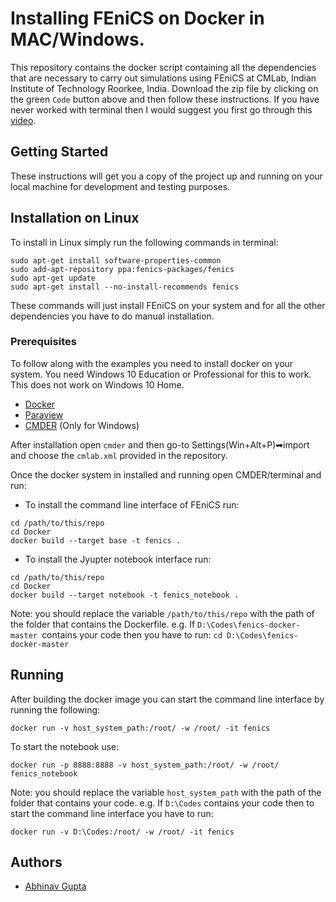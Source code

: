 # Installing FEniCS on Docker in MAC/Windows.

This repository contains the docker script containing all the dependencies that are necessary to carry out simulations using FEniCS at CMLab, Indian Institute of Technology Roorkee, India. Download the zip file by clicking on the green `Code` button above and then follow these instructions. If you have never worked with terminal then I would suggest you first go through this [video](https://www.youtube.com/watch?v=5XgBd6rjuDQ).

## Getting Started

These instructions will get you a copy of the project up and running on your local machine for development and testing purposes. 

## Installation on Linux

To install in Linux simply run the following commands in terminal:

```
sudo apt-get install software-properties-common
sudo add-apt-repository ppa:fenics-packages/fenics
sudo apt-get update
sudo apt-get install --no-install-recommends fenics
```

These commands will just install FEniCS on your system and for all the other dependencies you have to do manual installation.

### Prerequisites

To follow along with the examples you need to install docker on your system. You need Windows 10 Education or Professional for this to work. This does not work on Windows 10 Home.

* [Docker](https://www.docker.com/products/docker-desktop)
* [Paraview](https://www.paraview.org/download/)
* [CMDER](https://cmder.net/) (Only for Windows)

After installation open `cmder` and then go-to Settings(Win+Alt+P)➡import and choose the `cmlab.xml` provided in the repository.

Once the docker system in installed and running open CMDER/terminal and run:

- To install the command line interface of FEniCS run:

```
cd /path/to/this/repo
cd Docker
docker build --target base -t fenics .
```

- To install the Jyupter notebook interface run:

```
cd /path/to/this/repo
cd Docker
docker build --target notebook -t fenics_notebook .
```

Note: you should replace the variable `/path/to/this/repo` with the path of the folder that contains the Dockerfile. e.g. If  `D:\Codes\fenics-docker-master `contains your code then you have to run: `cd D:\Codes\fenics-docker-master`

## Running

After building the docker image you can start the command line interface by running the following:

```
docker run -v host_system_path:/root/ -w /root/ -it fenics
```

To start the notebook use:

```
docker run -p 8888:8888 -v host_system_path:/root/ -w /root/ fenics_notebook
```

Note: you should replace the variable `host_system_path` with the path of the folder that contains your code. e.g. If  `D:\Codes` contains your code then to start the command line interface you have to run:

```
docker run -v D:\Codes:/root/ -w /root/ -it fenics
```

## Authors

* [Abhinav Gupta](https://computationalmechanics.in/rajib_teams/abhinav-gupta/)